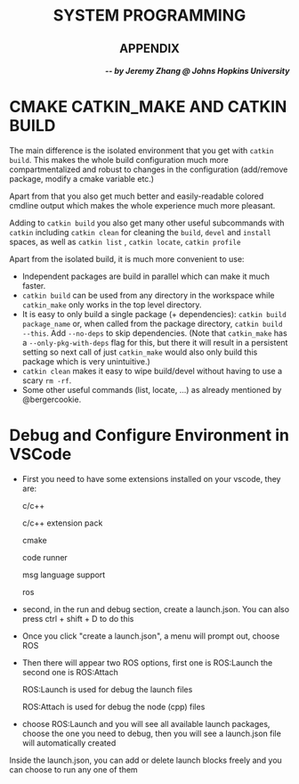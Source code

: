 <h1 align="center"> SYSTEM PROGRAMMING </h1>
<h2 align="center"> APPENDIX </h2>
<h5 align="right"> -- by Jeremy Zhang @ Johns Hopkins University</h5>



# CMAKE CATKIN_MAKE AND CATKIN BUILD

The main difference is the isolated environment that you get with `catkin build`. This makes the whole build configuration much more compartmentalized  and robust to changes in the configuration (add/remove package, modify a cmake variable etc.)

Apart from that you also get much better and easily-readable colored  cmdline output which makes the whole experience much more pleasant.

Adding to `catkin build` you also get many other useful subcommands with `catkin` including `catkin clean` for cleaning the `build`, `devel` and `install` spaces, as well as `catkin list` , `catkin locate`, `catkin profile`

Apart from the isolated build, it is much more convenient to use:

- Independent packages are build in parallel which can make it much faster.
- `catkin build` can be used from any directory in the workspace while `catkin_make` only works in the top level directory.
- It is easy to only build a single package (+ dependencies): `catkin build package_name` or, when called from the package directory, `catkin build --this`.  Add `--no-deps` to skip dependencies.
   (Note that `catkin_make` has a  `--only-pkg-with-deps` flag for this, but there it will result in a persistent setting so next call of just `catkin_make` would also only build this package which is very unintuitive.)
- `catkin clean` makes it easy to wipe build/devel without having to use a scary `rm -rf`.
- Some other useful commands (list, locate, ...) as already mentioned by @bergercookie.



# Debug and Configure Environment in VSCode

- First you need to have some extensions installed on your vscode, they are:

  c/c++

  c/c++ extension pack

  cmake

  code runner

  msg language support

  ros

- second, in the run and debug section, create a launch.json. You can also press ctrl + shift + D to do this

- Once you click "create a launch.json", a menu will prompt out, choose ROS

- Then there will appear two ROS options, first one is ROS:Launch the second one is ROS:Attach

  ROS:Launch is used for debug the launch files

  ROS:Attach is used for debug the node (cpp) files

- choose ROS:Launch and you will see all available launch packages, choose the one you need to debug, then you will see a launch.json file will automatically created

Inside the launch.json, you can add or delete launch blocks freely and you can choose to run any one of them
